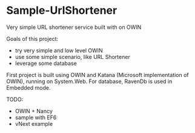 Sample-UrlShortener
===================

Very simple URL shortener service built with on OWIN


Goals of this project:  
 * try very simple and low level OWIN  
 * use some simple scenario, like URL Shortener
 * leverage some database
 

First project is built using OWIN and Katana (Microsoft implementation of OWIN), running on System.Web. 
For database, RavenDb is used in Embedded mode. 
 
 
TODO:
 * OWIN + Nancy
 * sample with EF6
 * vNext example

